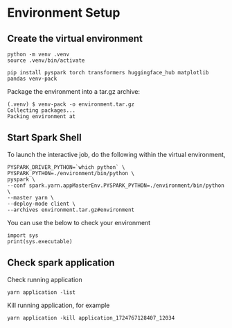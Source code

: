 
# Environment Setup


## Create the virtual environment

```
python -m venv .venv
source .venv/bin/activate

pip install pyspark torch transformers huggingface_hub matplotlib pandas venv-pack
```


Package the environment into a tar.gz archive:

```
(.venv) $ venv-pack -o environment.tar.gz
Collecting packages...
Packing environment at 
```



## Start Spark Shell

To launch the interactive job, do the following within the virtual environment,
```
PYSPARK_DRIVER_PYTHON=`which python` \
PYSPARK_PYTHON=./environment/bin/python \
pyspark \
--conf spark.yarn.appMasterEnv.PYSPARK_PYTHON=./environment/bin/python \
--master yarn \
--deploy-mode client \
--archives environment.tar.gz#environment

```

You can use the below to check your environment
```
import sys
print(sys.executable)

```

## Check spark application

Check running application
```
yarn application -list
```

Kill running application, for example
```
yarn application -kill application_1724767128407_12034
```
